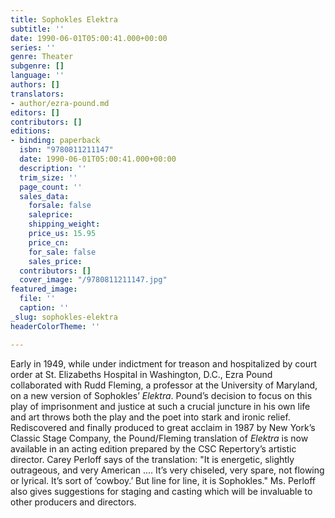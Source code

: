 ```yaml
---
title: Sophokles Elektra
subtitle: ''
date: 1990-06-01T05:00:41.000+00:00
series: ''
genre: Theater
subgenre: []
language: ''
authors: []
translators:
- author/ezra-pound.md
editors: []
contributors: []
editions:
- binding: paperback
  isbn: "9780811211147"
  date: 1990-06-01T05:00:41.000+00:00
  description: ''
  trim_size: ''
  page_count: ''
  sales_data:
    forsale: false
    saleprice: 
    shipping_weight: 
    price_us: 15.95
    price_cn: 
    for_sale: false
    sales_price: 
  contributors: []
  cover_image: "/9780811211147.jpg"
featured_image:
  file: ''
  caption: ''
_slug: sophokles-elektra
headerColorTheme: ''

---
```

Early in 1949, while under indictment for treason and hospitalized by court order at St. Elizabeths Hospital in Washington, D.C., Ezra Pound collaborated with Rudd Fleming, a professor at the University of Maryland, on a new version of Sophokles’ _Elektra_. Pound’s decision to focus on this play of imprisonment and justice at such a crucial juncture in his own life and art throws both the play and the poet into stark and ironic relief. Rediscovered and finally produced to great acclaim in 1987 by New York’s Classic Stage Company, the Pound/Fleming translation of _Elektra_ is now available in an acting edition prepared by the CSC Repertory’s artistic director. Carey Perloff says of the translation: "It is energetic, slightly outrageous, and very American .... It’s very chiseled, very spare, not flowing or lyrical. It’s sort of ’cowboy.’ But line for line, it is Sophokles." Ms. Perloff also gives suggestions for staging and casting which will be invaluable to other producers and directors.